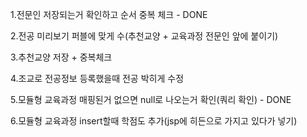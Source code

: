 
1.전문인 저장되는거 확인하고 순서 중복 체크 - DONE

2.전공 미리보기 퍼블에 맞게 수(추천교양 + 교육과정 전문인 앞에 붙이기)

3.추천교양 저장 + 중복체크

4.조교로 전공정보 등록했을때 전공 박히게 수정

5.모듈형 교육과정 매핑된거 없으면 null로 나오는거 확인(쿼리 확인) - DONE

6.모듈형 교육과정 insert할때 학점도 추가(jsp에 히든으로 가지고 있다가 넣기)
